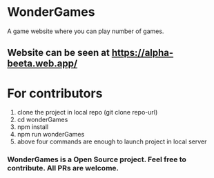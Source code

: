# WonderGames
A game website where you can play number of games.
## Website can be seen at https://alpha-beeta.web.app/


# For contributors
1. clone the project in local repo (git clone repo-url)
2. cd wonderGames
3. npm install
4. npm run wonderGames
5. above four commands are enough to launch project in local server



### WonderGames is a Open Source project. Feel free to contribute. All PRs are welcome.
